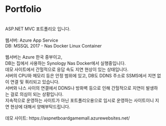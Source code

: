 # Portfolio
<br>
ASP.NET MVC 포트폴리오 입니다.<br>
<br>
웹서버: Azure App Service<br>
DB: MSSQL 2017 - Nas Docker Linux Container<br>
<br>
웹서버는 Azure 한국 중부이고,<br>
DB는 집에서 사용하는 Synology Nas Docker에서 실행중입니다.<br>
데모 사이트에서 간헐적으로 응답 속도 지연 현상이 있는 상태입니다.<br>
서버의 CPU와 메모리 등은 안정 범위에 있고, DB도 DDNS 주소로 SSMS에서 지연 없이 연결 및 쿼리되고 있습니다.<br>
서버와 나스 사이의 연결에서 DDNS나 방화벽 등으로 인해 간헐적으로 지연이 발생하는 걸로 의심이 되는 상황입니다.<br>
지속적으로 운영하는 사이트가 아닌 포트폴리오용으로 임시로 운영하는 사이트이니 지연 현상에 대해서 양해부탁드립니다.<br>
<br>
데모 사이트: https://aspnetboardgamemall.azurewebsites.net/
